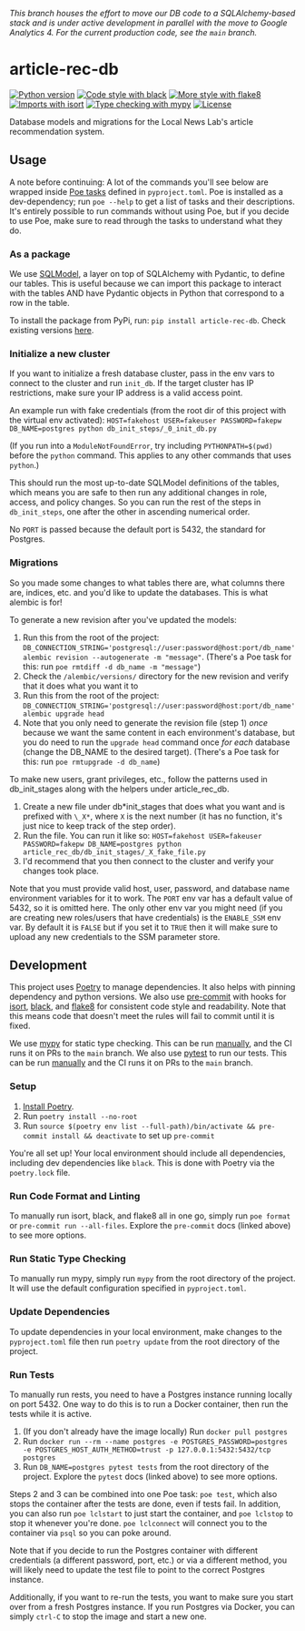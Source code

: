 _This branch houses the effort to move our DB code to a SQLAlchemy-based stack and is under active development in parallel with the move to Google Analytics 4. For the current production code, see the `main` branch._

# article-rec-db

<!-- [![Release](https://img.shields.io/github/v/release/LocalAtBrown/article-rec-db)](https://img.shields.io/github/v/release/LocalAtBrown/article-rec-db) -->
<!-- [![Build status](https://img.shields.io/github/workflow/status/LocalAtBrown/article-rec-db/merge-to-main)](https://img.shields.io/github/workflow/status/LocalAtBrown/article-rec-db/merge-to-main) -->

[![Python version](https://img.shields.io/badge/python_version-3.9-blue)](https://github.com/psf/black)
[![Code style with black](https://img.shields.io/badge/code_style-black-000000.svg)](https://github.com/psf/black)
[![More style with flake8](https://img.shields.io/badge/code_style-flake8-blue)](https://flake8.pycqa.org)
[![Imports with isort](https://img.shields.io/badge/%20imports-isort-blue)](https://pycqa.github.io/isort/)
[![Type checking with mypy](https://img.shields.io/badge/type_checker-mypy-blue)](https://mypy.readthedocs.io)
[![License](https://img.shields.io/github/license/LocalAtBrown/article-rec-db)](https://img.shields.io/github/license/LocalAtBrown/article-rec-db)

Database models and migrations for the Local News Lab's article recommendation system.

## Usage

A note before continuing: A lot of the commands you'll see below are wrapped inside [Poe tasks](https://poethepoet.natn.io/index.html) defined in `pyproject.toml`. Poe is installed as a dev-dependency; run `poe --help` to get a list of tasks and their descriptions. It's entirely possible to run commands without using Poe, but if you decide to use Poe, make sure to read through the tasks to understand what they do.

### As a package

We use [SQLModel](https://sqlmodel.tiangolo.com/), a layer on top of SQLAlchemy with Pydantic, to define our tables.
This is useful because we can import this package to interact with the tables AND have Pydantic objects in Python
that correspond to a row in the table.

To install the package from PyPi, run: `pip install article-rec-db`. Check existing versions
[here](https://pypi.org/project/article-rec-db/).

### Initialize a new cluster

If you want to initialize a fresh database cluster, pass in the env vars to connect to the cluster and run `init_db`.
If the target cluster has IP restrictions, make sure your IP address is a valid access point.

An example run with fake credentials (from the root dir of this project with the virtual env
activated):
`HOST=fakehost USER=fakeuser PASSWORD=fakepw DB_NAME=postgres python db_init_steps/_0_init_db.py`

(If you run into a `ModuleNotFoundError`, try including `PYTHONPATH=$(pwd)` before the `python` command. This applies to any other commands that uses `python`.)

This should run the most up-to-date SQLModel definitions of the tables, which means you are
safe to then run any additional changes in role, access, and policy changes. So you can
run the rest of the steps in `db_init_steps`, one after the other in ascending numerical order.

No `PORT` is passed because the default port is 5432, the standard for Postgres.

### Migrations

So you made some changes to what tables there are, what columns there are, indices, etc. and you'd like to
update the databases. This is what alembic is for!

To generate a new revision after you've updated the models:

1. Run this from the root of the project: `DB_CONNECTION_STRING='postgresql://user:password@host:port/db_name' alembic revision --autogenerate -m "message"`. (There's a Poe task for this: run `poe rmtdiff -d db_name -m "message"`)
2. Check the `/alembic/versions/` directory for the new revision and verify that it does what you want it to
3. Run this from the root of the project: `DB_CONNECTION_STRING='postgresql://user:password@host:port/db_name' alembic upgrade head`
4. Note that you only need to generate the revision file (step 1) _once_ because we want the same content in each environment's database, but you do need to run the `upgrade head` command once _for each_ database (change the DB_NAME to the desired target). (There's a Poe task for this: run `poe rmtupgrade -d db_name`)

To make new users, grant privileges, etc., follow the patterns used in db_init_stages along with the
helpers under article_rec_db.

1. Create a new file under db*init_stages that does what you want and is prefixed with `\_X*`, where `X` is the next number (it has no function, it's just nice to keep track of the step order).
2. Run the file. You can run it like so: `HOST=fakehost USER=fakeuser PASSWORD=fakepw DB_NAME=postgres python article_rec_db/db_init_stages/_X_fake_file.py`
3. I'd recommend that you then connect to the cluster and verify your changes took place.

Note that you must provide valid host, user, password, and database name environment variables for it to work. The `PORT`
env var has a default value of 5432, so it is omitted here. The only other env var you might need
(if you are creating new roles/users that have credentials) is the `ENABLE_SSM` env var. By default
it is `FALSE` but if you set it to `TRUE` then it will make sure to upload any new credentials to the
SSM parameter store.

## Development

This project uses [Poetry](https://python-poetry.org/) to manage dependencies. It also helps with pinning dependency and python
versions. We also use [pre-commit](https://pre-commit.com/) with hooks for [isort](https://pycqa.github.io/isort/),
[black](https://github.com/psf/black), and [flake8](https://flake8.pycqa.org/en/latest/) for consistent code style and
readability. Note that this means code that doesn't meet the rules will fail to commit until it is fixed.

We use [mypy](https://mypy.readthedocs.io/en/stable/index.html) for static type checking. This can be run [manually](#run-static-type-checking),
and the CI runs it on PRs to the `main` branch. We also use [pytest](https://docs.pytest.org/en/7.2.x/) to run our tests.
This can be run [manually](#run-tests) and the CI runs it on PRs to the `main` branch.

### Setup

1. [Install Poetry](https://python-poetry.org/docs/#installation).
2. Run `poetry install --no-root`
3. Run `source $(poetry env list --full-path)/bin/activate && pre-commit install && deactivate` to set up `pre-commit`

You're all set up! Your local environment should include all dependencies, including dev dependencies like `black`.
This is done with Poetry via the `poetry.lock` file.

### Run Code Format and Linting

To manually run isort, black, and flake8 all in one go, simply run `poe format` or `pre-commit run --all-files`. Explore the `pre-commit` docs (linked above)
to see more options.

### Run Static Type Checking

To manually run mypy, simply run `mypy` from the root directory of the project. It will use the default configuration
specified in `pyproject.toml`.

### Update Dependencies

To update dependencies in your local environment, make changes to the `pyproject.toml` file then run `poetry update` from the root directory of the project.

### Run Tests

To manually run rests, you need to have a Postgres instance running locally on port 5432. One way to do this
is to run a Docker container, then run the tests while it is active.

1. (If you don't already have the image locally) Run `docker pull postgres`
2. Run `docker run --rm --name postgres -e POSTGRES_PASSWORD=postgres -e POSTGRES_HOST_AUTH_METHOD=trust -p 127.0.0.1:5432:5432/tcp postgres`
3. Run `DB_NAME=postgres pytest tests` from the root directory of the project. Explore the `pytest` docs (linked above)
   to see more options.

Steps 2 and 3 can be combined into one Poe task: `poe test`, which also stops the container after the tests are done, even if tests fail. In addition, you can also run `poe lclstart` to just start the container, and `poe lclstop` to stop it whenever you're done. `poe lclconnect` will connect you to the container via `psql` so you can poke around.

Note that if you decide to run the Postgres container with different credentials (a different password, port, etc.) or
via a different method, you will likely need to update the test file to point to the correct Postgres instance.

Additionally, if you want to re-run the tests, you want to make sure you start over from a fresh Postgres
instance. If you run Postgres via Docker, you can simply `ctrl-C` to stop the image and start a new one.
